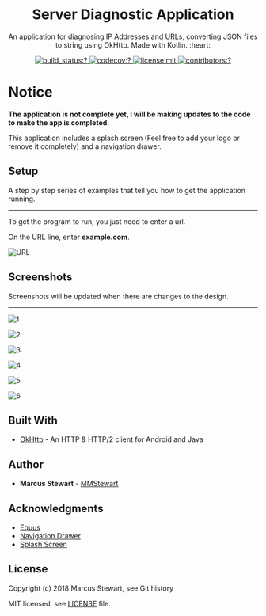 <h1 align=center> Server Diagnostic Application </h1> 

<p align=center> An application for diagnosing IP Addresses and URLs, converting JSON files to string using OkHttp. Made with Kotlin. :heart: </p>   

<p align=center>
  <a href="https://travis-ci.org/mmstewart/Server-Diagnostic-Application">
    <img
      alt="build_status:?"
      src="https://travis-ci.org/mmstewart/Server-Diagnostic-Application.svg?branch=master"
    />
  </a>
    <a href="https://codecov.io/gh/mmstewart/Server-Diagnostic-Application">
    <img
      alt="codecov:?"
      src="https://codecov.io/gh/mmstewart/Server-Diagnostic-Application/branch/master/graph/badge.svg"
    />
  </a>
    <a href="./LICENSE">
    <img
      alt="license:mit"
      src="https://img.shields.io/github/license/mashape/apistatus.svg"
    />
  </a>
  <a href="https://github.com/mmstewart/Server-Diagnostic-Application/graphs/contributors">
    <img
      alt="contributors:?"
      src="https://img.shields.io/badge/contributors-1-blue.svg"
    />
  </a>
</p>

# Notice

**The application is not complete yet, I will be making updates to the code to make the app is completed.**

This application includes a splash screen (Feel free to add your logo or remove it completely) and a navigation drawer.  

## Setup

A step by step series of examples that tell you how to get the application running.

---

To get the program to run, you just need to enter a url. 

On the URL line, enter **example.com**.

![URL](https://user-images.githubusercontent.com/36175538/43285013-464b6b22-90e3-11e8-98ad-78bad2748c38.png)

## Screenshots

Screenshots will be updated when there are changes to the design.  

---

![1](https://user-images.githubusercontent.com/36175538/42836482-c69942ec-89c0-11e8-8822-745c391661ed.png)  

![2](https://user-images.githubusercontent.com/36175538/42836513-dd365490-89c0-11e8-9779-da377539ee7d.png)  

![3](https://user-images.githubusercontent.com/36175538/42836515-dfc949ec-89c0-11e8-84b2-fa61eaff2632.png)  

![4](https://user-images.githubusercontent.com/36175538/43284965-1e627542-90e3-11e8-9e2d-43e015373eda.png)  

![5](https://user-images.githubusercontent.com/36175538/43284966-1ffdc41a-90e3-11e8-8341-cf88bd158aa2.png)  

![6](https://user-images.githubusercontent.com/36175538/43284969-218749fa-90e3-11e8-9f3e-f6a50bcfc095.png)

## Built With

* [OkHttp](http://square.github.io/okhttp/) - An HTTP & HTTP/2 client for Android and Java

## Author

* **Marcus Stewart** - [MMStewart](https://github.com/mmstewart)

## Acknowledgments

* [Equus](https://www.equuscs.com/)
* [Navigation Drawer](https://www.youtube.com/watch?v=AS92bq3XxkA)
* [Splash Screen](https://www.youtube.com/watch?v=jXtof6OUtcE&t=137s)

## License

Copyright (c) 2018<!--- -(Future Years) --> Marcus Stewart, see Git history

MIT licensed, see [LICENSE](LICENSE) file.
